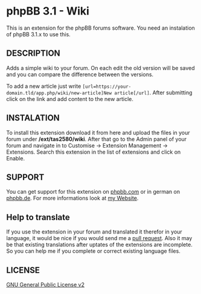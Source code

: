 phpBB 3.1 - Wiki
==========================
This is an extension for the phpBB forums software. You need an instalation of phpBB 3.1.x to use this.

DESCRIPTION
-------
Adds a simple wiki to your forum. On each edit the old version will be saved and you can compare the difference between the
versions.

To add a new article just write ```[url=https://your-domain.tld/app.php/wiki/new-article]New article[/url]```. After submitting
click on the link and add content to the new article.


INSTALATION
----------
To install this extension download it from here and upload the files in your forum under <b>/ext/tas2580/wiki</b>.
After that go to the Admin panel of your forum and navigate in to Customise -> Extension Management -> Extensions. Search
this extension in the list of extensions and click on Enable.

SUPPORT
-------
You can get support for this extension on <a href="https://www.phpbb.com/community/viewtopic.php?f=456&t=">phpbb.com</a>
or in german on <a href="https://www.phpbb.de/community/viewtopic.php?f=149&t=234678">phpbb.de</a>. For more informations look at
<a href="https://tas2580.net/downloads/download-15.html">my Website</a>.

Help to translate
-----------------
If you use the extension in your forum and translated it therefor in your language, it would be nice if you would send me a <a href="https://help.github.com/articles/using-pull-requests/">pull request</a>. Also it may be that existing translations after uptates of the extensions are incomplete. So you can help me if you complete or correct existing language files.

LICENSE
-------
<a href="http://opensource.org/licenses/gpl-2.0.php">GNU General Public License v2</a>
